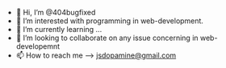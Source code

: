 - 👋 Hi, I’m @404bugfixed
- 👀 I’m interested with programming in web-development.
- 🌱 I’m currently learning ...
- 💞️ I’m looking to collaborate on any issue concerning in web-developemnt
- 📫 How to reach me --> jsdopamine@gmail.com

<!---
404bugfixed/404bugfixed is a ✨ special ✨ repository because its `README.md` (this file) appears on your GitHub profile.
You can click the Preview link to take a look at your changes.
--->
